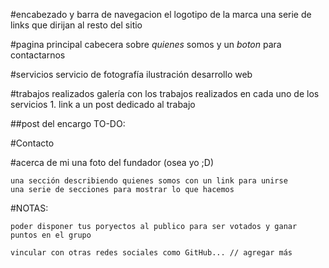 #encabezado y barra de navegacion
	el logotipo de la marca
	una serie de links que dirijan al resto del sitio

#pagina principal
	cabecera sobre _quienes_ somos y un _boton_ para contactarnos


#servicios
	servicio de 
		fotografía
		ilustración
		desarrollo web

#trabajos realizados
galería con los trabajos realizados en cada uno de los servicios
	1. link a un post dedicado al trabajo

##post del encargo
	TO-DO:

#Contacto

#acerca de mi
	una foto del fundador (osea yo ;D)

	una sección describiendo quienes somos con un link para unirse
	una serie de secciones para mostrar lo que hacemos

#NOTAS:

	poder disponer tus poryectos al publico para ser votados y ganar puntos en el grupo

	vincular con otras redes sociales como GitHub... // agregar más